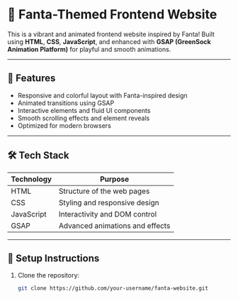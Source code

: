 # 🍊 Fanta-Themed Frontend Website

This is a vibrant and animated frontend website inspired by Fanta! Built using **HTML**, **CSS**, **JavaScript**, and enhanced with **GSAP (GreenSock Animation Platform)** for playful and smooth animations.

---

## 🌟 Features

- Responsive and colorful layout with Fanta-inspired design
- Animated transitions using GSAP
- Interactive elements and fluid UI components
- Smooth scrolling effects and element reveals
- Optimized for modern browsers

---

## 🛠️ Tech Stack

| Technology | Purpose                        |
|------------|--------------------------------|
| HTML       | Structure of the web pages     |
| CSS        | Styling and responsive design  |
| JavaScript | Interactivity and DOM control  |
| GSAP       | Advanced animations and effects|

---

## 🚀 Setup Instructions

1. Clone the repository:
   ```bash
   git clone https://github.com/your-username/fanta-website.git